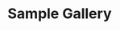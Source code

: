 ---
title: Sample Gallery
cover: '/img/content/rapat-koordinasi.jpg'
gallery: 
    - type: image
      media: '/img/content/rapat-koordinasi.jpg'
      caption: 'Jajaran pengurus DPC PKS MB. Ketapang berfoto setelah rapat koordinasi untuk pemenangan pasangan Kotim Bercahaya.'
      aspect-ratio: '16:9'
---